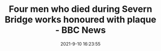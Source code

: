 ---
"title": "Four men who died during Severn Bridge works honoured with plaque - BBC News"
"date": "2021-9-10 16:23:55"
"feed_name": "GOOGLENEWSINDUSTRIAL"
"feed_website": "https://news.google.com/search?q=industrial%2Bincident&hl=en-US&gl=US&ceid=US:en"
"feed_rss": "https://news.google.com/rss/search?q=industrial%2Bincident&hl=en-US&gl=US&ceid=US:en"
"link": "https://www.bbc.co.uk/news/uk-england-bristol-58512223"
"file": "_posts/2021-1-1-7e455d706df3b294e24d2897037f95785dd38f88.md"
"accident": "0"
"drilling": "0"
---